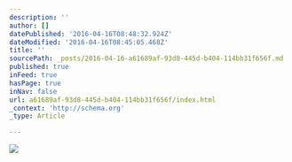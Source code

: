 ```yaml
---
description: ''
author: []
datePublished: '2016-04-16T08:48:32.924Z'
dateModified: '2016-04-16T08:45:05.468Z'
title: ''
sourcePath: _posts/2016-04-16-a61689af-93d8-445d-b404-114bb31f656f.md
published: true
inFeed: true
hasPage: true
inNav: false
url: a61689af-93d8-445d-b404-114bb31f656f/index.html
_context: 'http://schema.org'
_type: Article

---
```

![](https://the-grid-user-content.s3-us-west-2.amazonaws.com/82a59a60-fc64-431e-90bd-bbf5b5e99350.png)